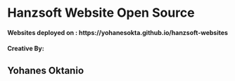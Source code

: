  <h1>Hanzsoft Website Open Source</h1>
 <h4>Websites deployed on : 
 https://yohanesokta.github.io/hanzsoft-websites <br>
 <h4>Creative By:</h4>
 <h2>Yohanes Oktanio</h2>
